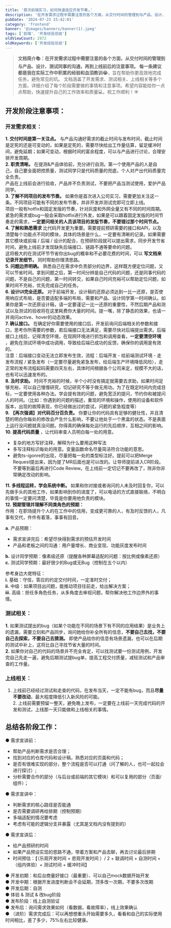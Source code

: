 ```yaml
---
title: '首次前端实习，如何快速适应开发节奏…'
description: '在开发需求过程中需要注意的各个方面，从交付时间的管理到与产品、设计、测试同事的沟通，再到上线前后的注意事项'
pubDate: '2024-07-23 15:42:01'
category: 'frontend'
banner: '@images/banners/banner(1).jpeg'
tags: ['前端'、'开发经验总结']
oldViewCount: 2972
oldKeywords: ['开发经验总结']
---
```


> **文档简介📚：**在开发需求过程中需要注意的各个方面，从交付时间的管理到与产品、设计、测试同事的沟通，再到上线前后的注意事项。
> 每一条建议都是我在实际工作中积累的经验和**血泪教训😭**，旨在帮助你更高效地完成任务，避免常见的坑。
> 文档涵盖了开发需求、测试相关、上线相关等多个方面，详细介绍了每个阶段需要做的事情和注意事项。希望内容能给你一点点帮助，快速提升自己的工作效率和质量💻。祝工作顺利！☀️

<a name="WcEw1"></a>

## 开发阶段注意事项：

<a name="JNjVi"></a>

### 开发需求相关：

**1. 交付时间是第一关注点。** 与产品沟通好需求的截止时间与发布时间，截止时间是定死的还是可变动的，如果是定死的，需要尽快给出工作量估算，留足缓冲时间，避免延期；如果可变动，根据时间的富余程度，可以与产品进行讨论，合理安排开发周期。<br />
**2. 职责清晰。** 在提测&产品体验前，充分进行自测。第一个使用产品的人是自己，自己要全面把控质量，测试同学只是代码质量的兜底，个人对产出代码质量完全负责。<br />产品在上线前会进行验收，产品并不负责测试，不要把产品当测试使用，爱护产品同学。<br />
**3. 了解不同项目的发布节奏。** 如果你是首次进入公司实习，需要更加关注这一条。不同项目可能有不同的发布节奏，并非开发并测试完即可立即上线。<br />项目一般有hotfix和固定发版的节奏，针对灰度和外网全量又有不同的时间周期。紧急的需求或bug一般会采取hotfix进行外发，如果是可以跟着固定发版的时间节奏走的需求，**一定要问相关的人员该项目的发版节奏，不要错过那个时间节点。** <br />
**4. 了解和熟悉需求** 比代码开发更为重要。需要提前预研需要的接口和API，以及清楚每个功能点不同的模块，具体的场景是什么，一定要有清晰的记录。如果需要其它模块或前端 / 后端 / 设计的配合，在预研阶段就可以提出需求，同步开发节省时间，避免上线前才发现缺失后端接口、链路不通等要命的问题。<br />这将极大的在测试环节节省你出bug的概率和不必要花费的时间，可以 **写文档来记录开发细节，** 同时帮助你理清思路。<br />
**5. 问题边界明确。** 熟悉自己在需求中负责部分的边界，这样既方便定位问题，又可以节省时间。拿到问题之后，第一时间分辨是自己代码的问题，还是同事代码的问题，不是自己的问题，第一时间转交，如果自己时间充裕可以帮助定位问题，如果时间不充裕，优先完成自己的任务。<br />
**6. 设计UI完全还原。** 对于前端开发，设计稿的还原必须达到一比一还原，是否使用响应式布局，是否要适配多端的布局，需要和产品、设计同学第一时间确认。如果你是第一次还原设计稿，请一定要谨记一比一还原的重要性，不然后期产品和测试以及测试的验收将在这里耗费你大量的时间。提一嘴，除了静态的效果，也请一并询问active、hover的动态效果。<br />
**7. 确认接口。** 在确定好你需要使用的接口后，开发前询问后端相关的参数和接口，思考你所需要的参数，若后端接口无法满足，需要尽快对后端提出需求。后端接口上线后，记得清空环境，在现网环境进行抓包和调用查看，**一定要清空环境** ，避免在测试环境中成功调用，导致给后端已成功的反馈，确保你的调用是有效的。<br />注意：后端接口变动无法立即发布生效，流程：后端开发 - 给前端测试环境 - 走发布流程 / 紧急发布（一定要尽量避免紧急发布，给后端生产环境降低风险），走正常的发布流程起码需要四天左右，具体时间根据各个公司来定，规模不大的话，也有可以迅速发布的。<br />
**8. 及时求助。** 时间不充裕的时候，半个小时没有搞定就需要去求助，如果时间足够充裕，可以自己慢慢研究，切记研究不等于做无用功。为了在既定时间内完成目标，一定要使用各种办法。学会提有效的问题，避免宽泛的提问，节约你和被提问人的时间。（比如：你遇到的问题的描述，重现的环境和操作，使用的设备和软件版本，出现的故障表现，你已经做出过的尝试，问题的紧急程度等）<br />
**9. 【再次强调】对代码百分百负责。** 你要让你的代码具有足够的健壮性，并且清楚的明白你每处的修改会产生什么影响，不要让他处于一个黑盒的状态。不是表面上运行没问题就真没问题。你得真的确保每处运行的先后顺序，互相之间的影响。<br />
**10. 提高代码质量** ，让代码审查人员明白每一处的用意。

-   复杂的地方写好注释，解释为什么要用这种写法
-   多写注释标识每处的用意。变量函数命名尽量简洁符合功能的意思。
-   避免ts-igonre的出现，尽量把每一处的类型标注好。提前可以把Merge Request提出来，因为提了MR后面也是可以改的。让导师提前进入CR阶段。不要等到最后再进行Code Review。在上线前一定切记不要再改了，除非你非常确定改动的影响。

**11. 多线程运转，学会系统中断。** 如果和你对接或者询问的人未及时回复你，可以先做手头的其他工作，如果影响到你的进度了，可以电话的方式直接联络，不明白的事情一定要问清楚，毕竟是你要用他负责的模块。<br />
**12. 预期管理并理解不同类角色的预期：** <br />
作用：在职场提升个人的在工作中的信用，变成更可靠的人，有及时反馈的人，凡事有交代，件件有着落，事事有回音。<br />

**a.** 产品预期：

-   需求宣讲完后：希望尽快得到需求的预估开发时间
-   产品和老板之间的沟通：用户量增长、商业变现、功能灰度发布时间

**b.** 设计同学预期：像素级还原（提醒各种屏幕适配的问题：按比例或像素还原）<br />
**c.** 测试同学预期：最好很少的Bug或无Bug（控制在五个以内）

参考身边大佬特征：<br />
**i.** 基础：守信，答应的约定交付时间，一定准时交付；<br />
**ii.** 中级：如果项目出问题，能推动项目往前走，给出解决方案；<br />
**iii.** 高级：担任多角色任务，从多角度去审视问题，帮你解决他工作边界外的事情。
<a name="8c2fe20b"></a>

### **测试相关：**

**1.** 如果测试提出的bug（如某个功能在不同的场景下有不同的应用结果）是业务上的遗漏，需要立刻和产品同步，询问她给你补全所有的信息，**不要自己去找，不要自己去探索，不要自己去猜测。** 即使产品给你的信息有场景遗漏，也可以在后期的测试中补上，这将比自己寻找节省大量的时间。<br />
**2.** 如果你对自己的代码的场景并不完全肯定，可以找测试要一份测试用例，开发完自己先走一遍，避免后期测试提bug单，提高工程交付质量，减轻测试和产品审查的工作量。
<a name="2b41bcb7"></a>

### **上线相关：**

1. 上线前已经经过测试和走查的代码，在发布当天，一定不能有bug，而且**尽量不要改动**，最大程度降低引入新风险的可能。<br />2. 上线前需要预留一整天，避免晚上发布，一定要在上线前一天完成代码的开发和测试，上线那一天只能做和上线相关的事情。
   <a name="bd8b363f"></a>

## **总结各阶段工作：**

● 需求宣讲前：

-   帮助产品判断需求是否合理；
-   找到对应的仓库代码和设计稿，熟悉对应的页面和代码；
-   是否有很难实现的部分，整个流程是否可以打通（问了解的人，也可一起拉会进行探讨）;
-   分析需要合作的部分（与后台或前端的其它模块）和可以复用的部分（页面/组件）；

● 需求宣讲中：

-   判断需求的核心路径是否能通
-   是否需要调研再给排期（控制预期）
-   多端适配的情况要考虑
-   考虑有可能的逻辑分支并暴露（尤其是文档内没有提到的）

● 需求宣讲后：

-   给产品预研的时间
-   如果产品预设实现的思路不通，带着方案和产品去聊，再去讨论最后排期
-   时间预估：【（乐观开发时间 + 悲观开发时间 ）/ 2 + 联调时间 + 自测时间 + （组内体验）+ 测试时间 + 缓冲时间】

● 开发初期：和后台商量好接口（最重要）、可以自己mock数据开始开发<br />
● 开发中期：根据开发进度判断会不会延期，顶多改一次期，不要多次改期<br />
● 开发后期：自测<br />
● 体验 & 测试 & 改bug阶段<br />
● 发布阶段：线上自测验证<br />
● 发布后：询问需求效果如何（看数据，看故障率），线上效果确认<br />
● （进阶）需求完成后：可以再想想重头开始需要多久，看看和自己的实际使用时间相比，差了多少，75%左右比较健康。
